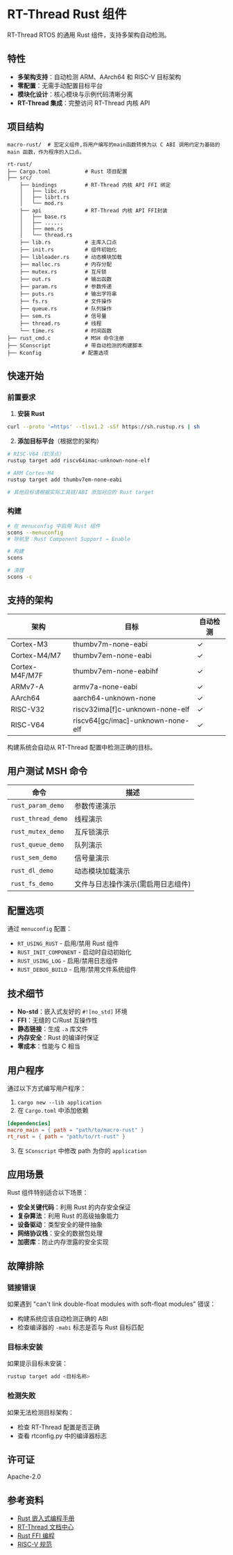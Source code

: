 # RT-Thread Rust 组件

RT-Thread RTOS 的通用 Rust 组件，支持多架构自动检测。

## 特性

- **多架构支持**：自动检测 ARM、AArch64 和 RISC-V 目标架构
- **零配置**：无需手动配置目标平台
- **模块化设计**：核心模块与示例代码清晰分离
- **RT-Thread 集成**：完整访问 RT-Thread 内核 API

## 项目结构

```
macro-rust/  # 宏定义组件,将用户编写的main函数转换为以 C ABI 调用约定为基础的 main 函数，作为程序的入口点。
                        
rt-rust/
├── Cargo.toml           # Rust 项目配置
├── src/
    ├── bindings         # RT-Thread 内核 API FFI 绑定
    │   ├── libc.rs
    │   ├── librt.rs
    │   └── mod.rs
    ├── api              # RT-Thread 内核 API FFI封装
    │   ├── base.rs
    │   ├── ......
    │   ├── mem.rs
    │   └── thread.rs
    ├── lib.rs           # 主库入口点
    ├── init.rs          # 组件初始化
    ├── libloader.rs     # 动态模块加载
    ├── malloc.rs        # 内存分配
    ├── mutex.rs         # 互斥锁
    ├── out.rs           # 输出函数
    ├── param.rs         # 参数传递
    ├── puts.rs          # 输出字符串
    ├── fs.rs            # 文件操作
    ├── queue.rs         # 队列操作
    ├── sem.rs           # 信号量
    ├── thread.rs        # 线程
    └── time.rs          # 时间函数
├── rust_cmd.c           # MSH 命令注册
├── SConscript           # 带自动检测的构建脚本
├── Kconfig             # 配置选项
```

## 快速开始

### 前置要求

1. **安装 Rust**
```bash
curl --proto '=https' --tlsv1.2 -sSf https://sh.rustup.rs | sh
```

2. **添加目标平台**（根据您的架构）
```bash
# RISC-V64（软浮点）
rustup target add riscv64imac-unknown-none-elf

# ARM Cortex-M4
rustup target add thumbv7em-none-eabi

# 其他目标请根据实际工具链/ABI 添加对应的 Rust target
```

### 构建

```bash
# 在 menuconfig 中启用 Rust 组件
scons --menuconfig
# 导航至：Rust Component Support → Enable

# 构建
scons

# 清理
scons -c
```

## 支持的架构

| 架构 | 目标 | 自动检测 |
|------|------|----------|
| Cortex-M3 | thumbv7m-none-eabi | ✓ |
| Cortex-M4/M7 | thumbv7em-none-eabi | ✓ |
| Cortex-M4F/M7F | thumbv7em-none-eabihf | ✓ |
| ARMv7-A | armv7a-none-eabi | ✓ |
| AArch64 | aarch64-unknown-none | ✓ |
| RISC-V32 | riscv32ima[f]c-unknown-none-elf | ✓ |
| RISC-V64 | riscv64[gc/imac]-unknown-none-elf | ✓ |

构建系统会自动从 RT-Thread 配置中检测正确的目标。

## 用户测试 MSH 命令

| 命令 | 描述 |
|------|------|
| `rust_param_demo` | 参数传递演示|
| `rust_thread_demo` | 线程演示 |
| `rust_mutex_demo` | 互斥锁演示|
| `rust_queue_demo` | 队列演示|
| `rust_sem_demo` | 信号量演示|
| `rust_dl_demo` | 动态模块加载演示|
| `rust_fs_demo` | 文件与日志操作演示(需启用日志组件)|

## 配置选项

通过 `menuconfig` 配置：

- `RT_USING_RUST` - 启用/禁用 Rust 组件
- `RUST_INIT_COMPONENT` - 启动时自动初始化
- `RUST_USING_LOG` - 启用/禁用日志组件
- `RUST_DEBUG_BUILD` - 启用/禁用文件系统组件

## 技术细节

- **No-std**：嵌入式友好的 `#![no_std]` 环境
- **FFI**：无缝的 C/Rust 互操作性
- **静态链接**：生成 `.a` 库文件
- **内存安全**：Rust 的编译时保证
- **零成本**：性能与 C 相当

## 用户程序

通过以下方式编写用户程序：

1. `cargo new --lib application`
2. 在 `Cargo.toml` 中添加依赖

```toml
[dependencies]
macro_main = { path = "path/to/macro-rust" }
rt_rust = { path = "path/to/rt-rust" }
```

3. 在 `SConscript` 中修改 path 为你的 `application`

## 应用场景

Rust 组件特别适合以下场景：

- **安全关键代码**：利用 Rust 的内存安全保证
- **复杂算法**：利用 Rust 的高级抽象能力
- **设备驱动**：类型安全的硬件抽象
- **网络协议栈**：安全的数据包处理
- **加密库**：防止内存泄露的安全实现

## 故障排除

### 链接错误

如果遇到 "can't link double-float modules with soft-float modules" 错误：
- 构建系统应该自动检测正确的 ABI
- 检查编译器的 `-mabi` 标志是否与 Rust 目标匹配

### 目标未安装

如果提示目标未安装：
```bash
rustup target add <目标名称>
```

### 检测失败

如果无法检测目标架构：
- 检查 RT-Thread 配置是否正确
- 查看 rtconfig.py 中的编译器标志

## 许可证

Apache-2.0

## 参考资料

- [Rust 嵌入式编程手册](https://docs.rust-embedded.org/)
- [RT-Thread 文档中心](https://www.rt-thread.org/document/site/)
- [Rust FFI 编程](https://doc.rust-lang.org/nomicon/ffi.html)
- [RISC-V 规范](https://riscv.org/technical/specifications/)